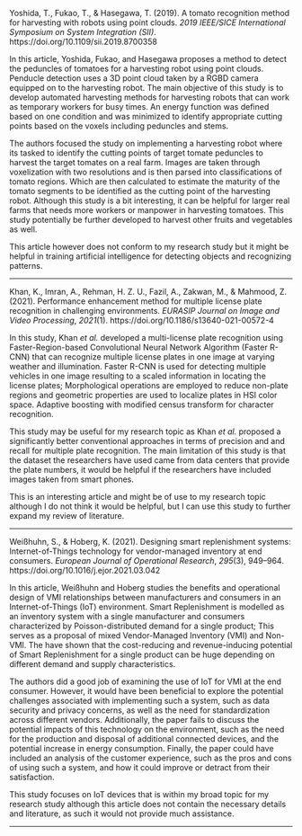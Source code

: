 Yoshida, T., Fukao, T., & Hasegawa, T. (2019). A tomato recognition method for harvesting with robots using point clouds. *2019 IEEE/SICE International Symposium on System Integration (SII)*. https\://doi.org/10.1109/sii.2019.8700358

In this article, Yoshida, Fukao, and Hasegawa proposes a method to detect the peduncles of tomatoes for a harvesting robot using point clouds. Penducle detection uses a 3D point cloud taken by a RGBD camera equipped on to the harvesting robot. The main objective of this study is to develop automated harvesting methods for harvesting robots that can work as temporary workers for busy times. An energy function was defined based on one condition and was minimized to identify appropriate cutting points based on the voxels including peduncles and stems.

The authors focused the study on implementing a harvesting robot where its tasked to identify the cutting points of target tomate peduncles to harvest the target tomates on a real farm. Images are taken through voxelization with two resolutions and is then parsed into classifications of tomato regions. Which are then calculated to estimate the maturity of the tomato segments to be identified as the cutting point of the harvesting robot. Although this study is a bit interesting, it can be helpful for larger real farms that needs more workers or manpower in harvesting tomatoes. This study potentially be further developed to harvest other fruits and vegetables as well.

This article however does not conform to my research study but it might be helpful in training artificial intelligence for detecting objects and recognizing patterns. 

---
Khan, K., Imran, A., Rehman, H. Z. U., Fazil, A., Zakwan, M., & Mahmood, Z. (2021). Performance enhancement method for multiple license plate recognition in challenging environments. _EURASIP Journal on Image and Video Processing_, _2021_(1). https\://doi.org/10.1186/s13640-021-00572-4

In this study, Khan *et al.* developed a multi-license plate recognition using Faster-Region-based Convolutional Neural Network Algorithm (Faster R-CNN) that can recognize multiple license plates in one image at varying weather and illumination. Faster R-CNN is used for detecting multiple vehicles in one image resulting to a scaled information in locating the license plates; Morphological operations are employed to reduce non-plate regions and geometric properties are used to localize plates in HSI color space. Adaptive boosting with modified census transform for character recognition. 

This study may be useful for my research topic as Khan *et al.* proposed a significantly better conventional approaches in terms of precision and and recall for multiple plate recognition. The main limitation of this study is that the dataset the researchers have used came from data centers that provide the plate numbers, it would be helpful if the researchers have included images taken from smart phones.

This is an interesting article and might be of use to my research topic although I do not think it would be helpful, but I can use this study to further expand my review of literature.

---
Weißhuhn, S., & Hoberg, K. (2021). Designing smart replenishment systems: Internet-of-Things technology for vendor-managed inventory at end consumers. _European Journal of Operational Research_, _295_(3), 949–964. https\://doi.org/10.1016/j.ejor.2021.03.042

In this article, Weißhuhn and Hoberg studies the benefits and operational design of VMI relationships between manufacturers and consumers in an Internet-of-Things (IoT) environment. Smart Replenishment is modelled as an inventory system with a single manufacturer and consumers characterized by Poisson-distributed demand for a single product; This serves as a proposal of mixed Vendor-Managed Inventory (VMI) and Non-VMI. The have shown that the cost-reducing and revenue-inducing potential of Smart Replenishment for a single product can be huge depending on different demand and supply characteristics.

The authors did a good job of examining the use of IoT for VMI at the end consumer. However, it would have been beneficial to explore the potential challenges associated with implementing such a system, such as data security and privacy concerns, as well as the need for standardization across different vendors. Additionally, the paper fails to discuss the potential impacts of this technology on the environment\, such as the need for the production and disposal of additional connected devices, and the potential increase in energy consumption. Finally, the paper could have included an analysis of the customer experience, such as the pros and cons of using such a system, and how it could improve or detract from their satisfaction.

This study focuses on IoT devices that is within my broad topic for my research study although this article does not contain the necessary details and literature, as such it would not provide much assistance.

---
